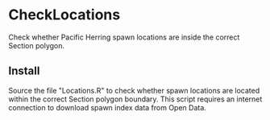 # CheckLocations

Check whether Pacific Herring spawn locations are
inside the correct Section polygon.

## Install

Source the file "Locations.R" to check whether spawn locations are
located within the correct Section polygon boundary.
This script requires an internet connection to download spawn index data
from Open Data.

